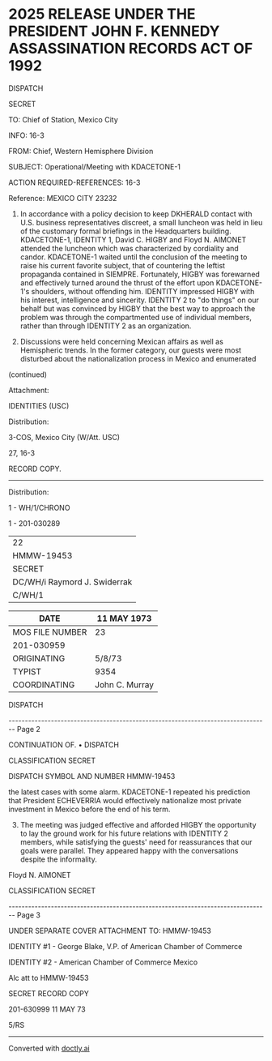 # 2025 RELEASE UNDER THE PRESIDENT JOHN F. KENNEDY ASSASSINATION RECORDS ACT OF 1992

DISPATCH

SECRET

TO: Chief of Station, Mexico City

INFO: 16-3

FROM: Chief, Western Hemisphere Division

SUBJECT: Operational/Meeting with KDACETONE-1

ACTION REQUIRED-REFERENCES: 16-3

Reference: MEXICO CITY 23232

1. In accordance with a policy decision to keep DKHERALD contact with U.S. business representatives discreet, a small luncheon was held in lieu of the customary formal briefings in the Headquarters building. KDACETONE-1, IDENTITY 1, David C. HIGBY and Floyd N. AIMONET attended the luncheon which was characterized by cordiality and candor. KDACETONE-1 waited until the conclusion of the meeting to raise his current favorite subject, that of countering the leftist propaganda contained in SIEMPRE. Fortunately, HIGBY was forewarned and effectively turned around the thrust of the effort upon KDACETONE-1's shoulders, without offending him. IDENTITY impressed HIGBY with his interest, intelligence and sincerity. IDENTITY 2 to "do things" on our behalf but was convinced by HIGBY that the best way to approach the problem was through the compartmented use of individual members, rather than through IDENTITY 2 as an organization.

2. Discussions were held concerning Mexican affairs as well as Hemispheric trends. In the former category, our guests were most disturbed about the nationalization process in Mexico and enumerated

(continued)

Attachment:

IDENTITIES (USC)

Distribution:

3-COS, Mexico City (W/Att. USC)

27, 16-3

RECORD COPY.

---

Distribution:

1 - WH/1/CHRONO

1 - 201-030289

|                              |
| ---------------------------- |
| 22                           |
| HMMW-19453                   |
| SECRET                       |
| DC/WH/i Raymord J. Swiderrak |
| C/WH/1                       |

| DATE            | 11 MAY 1973    |
| --------------- | -------------- |
| MOS FILE NUMBER | 23             |
| 201-030959      |                |
| ORIGINATING     | 5/8/73         |
| TYPIST          | 9354           |
| COORDINATING    | John C. Murray |

DISPATCH


-------------------------------------------------------------------------------- Page 2

CONTINUATION OF.
• DISPATCH

CLASSIFICATION
SECRET

DISPATCH SYMBOL AND NUMBER
HMMW-19453

the latest cases with some alarm. KDACETONE-1 repeated his prediction that President ECHEVERRIA would effectively nationalize most private investment in Mexico before the end of his term.

3. The meeting was judged effective and afforded HIGBY the opportunity to lay the ground work for his future relations with IDENTITY 2 members, while satisfying the guests' need for reassurances that our goals were parallel. They appeared happy with the conversations despite the informality.

Floyd N. AIMONET

CLASSIFICATION
SECRET


-------------------------------------------------------------------------------- Page 3

UNDER SEPARATE COVER ATTACHMENT TO: HMMW-19453

IDENTITY #1 - George Blake, V.P. of American Chamber of Commerce

IDENTITY #2 - American Chamber of Commerce Mexico

Alc att to HMMW-19453

SECRET
RECORD COPY

201-630999
11 MAY 73

5/RS


---
Converted with [doctly.ai](https://doctly.ai)